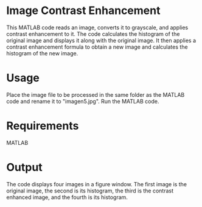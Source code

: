 # Image Contrast Enhancement
This MATLAB code reads an image, converts it to grayscale, and applies contrast enhancement to it. The code calculates the histogram of the original image and displays it along with the original image. It then applies a contrast enhancement formula to obtain a new image and calculates the histogram of the new image.

# Usage
Place the image file to be processed in the same folder as the MATLAB code and rename it to "imagen5.jpg".
Run the MATLAB code.
# Requirements
MATLAB
# Output
The code displays four images in a figure window. The first image is the original image, the second is its histogram, the third is the contrast enhanced image, and the fourth is its histogram.
